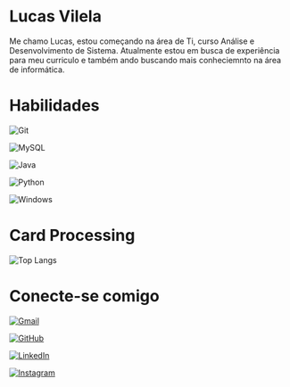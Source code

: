 # Lucas Vilela

 Me chamo Lucas, estou começando na área de Ti, curso Análise e Desenvolvimento de Sistema. Atualmente estou em busca de experiência para meu curriculo e também ando buscando mais conheciemnto na área de informática.


# Habilidades

![Git](https://img.shields.io/badge/GIT-E44C30?style=for-the-badge&logo=git&logoColor=white)

![MySQL](https://img.shields.io/badge/MySQL-00000F?style=for-the-badge&logo=mysql&logoColor=white)

![Java](https://img.shields.io/badge/java-%23ED8B00.svg?style=for-the-badge&logo=openjdk&logoColor=white)

![Python](https://img.shields.io/badge/python-3670A0?style=for-the-badge&logo=python&logoColor=ffdd54)

![Windows](https://img.shields.io/badge/Windows-000?style=for-the-badge&logo=windows&logoColor=2CA5E0)



# Card Processing 

![Top Langs](https://github-readme-stats-git-masterrstaa-rickstaa.vercel.app/api/top-langs/?username=caq&bg_color=000&bagglrder_color=30A3DC&title_color=ffF&text_color=FFF)



# Conecte-se comigo

[![Gmail](https://img.shields.io/badge/Gmail-333333?style=for-the-badge&logo=gmail&logoColor=red)](mailto:Lucasvilela300@gmail.com)


[![GitHub](https://img.shields.io/badge/GitHub-100000?style=for-the-badge&logo=github&logoColor=white)](https://github.com/LucasZKD)

[![LinkedIn](https://img.shields.io/badge/LinkedIn-0077B5?style=for-the-badge&logo=linkedin&logoColor=white)](https://www.linkedin.com/in/LucasVilela300/)

[![Instagram](https://img.shields.io/badge/-Instagram-%23E4405F?style=for-the-badge&logo=instagram&logoColor=white)](https://www.instagram.com/@llucasvilela/)
